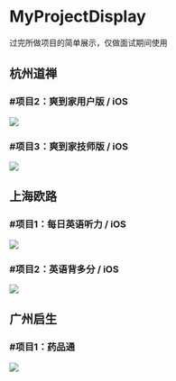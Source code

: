 # MyProjectDisplay

过完所做项目的简单展示，仅做面试期间使用

## 杭州道禅

### #项目2：爽到家用户版 / iOS
![](http://pocwuo9np.bkt.clouddn.com/yeonluu/ios/customer.png)

### #项目3：爽到家技师版 / iOS
![](http://pocwuo9np.bkt.clouddn.com/yeonluu/ios/technician.png)


## 上海欧路

### #项目1：每日英语听力 / iOS
![](http://pocwuo9np.bkt.clouddn.com/yeonluu/ios/hearing.png)


### #项目2：英语背多分 / iOS
![](http://pocwuo9np.bkt.clouddn.com/yeonluu/ios/recite.png)


## 广州启生
### #项目1：药品通
![](http://pocwuo9np.bkt.clouddn.com/yeonluu/ios/drug.png)

